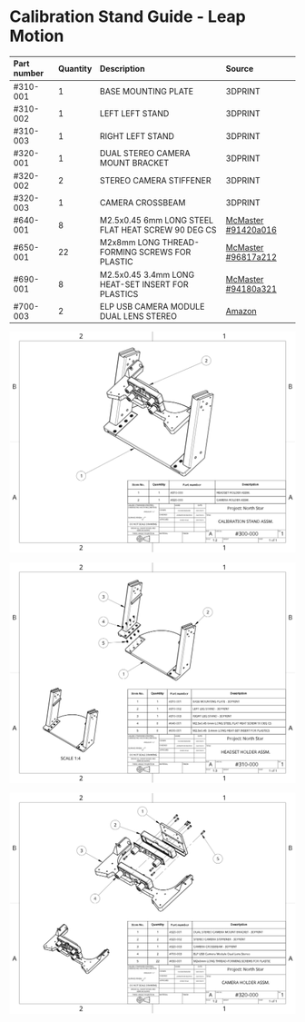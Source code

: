 # Calibration Stand Guide - Leap Motion

| Part number | Quantity | Description | Source |
| :--- | :--- | :--- | :--- |
| \#310-001 | 1 | BASE MOUNTING PLATE  | 3DPRINT |
| \#310-002 | 1 | LEFT LEFT STAND | 3DPRINT |
| \#310-003 | 1 | RIGHT LEFT STAND | 3DPRINT |
| \#320-001 | 1 | DUAL STEREO CAMERA MOUNT BRACKET | 3DPRINT |
| \#320-002 | 2 | STEREO CAMERA STIFFENER | 3DPRINT |
| \#320-003 | 1 | CAMERA CROSSBEAM | 3DPRINT |
| \#640-001 | 8 | M2.5x0.45 6mm LONG STEEL FLAT HEAT SCREW 90 DEG CS | [McMaster \#91420a016](https://www.mcmaster.com/91420a016) |
| \#650-001 | 22 | M2x8mm LONG THREAD-FORMING SCREWS FOR PLASTIC | [McMaster \#96817a212](https://www.mcmaster.com/96817a212) |
| \#690-001 | 8 | M2.5x0.45  3.4mm LONG HEAT-SET INSERT FOR PLASTICS | [McMaster \#94180a321](https://www.mcmaster.com/94180a321) |
| \#700-003 | 2 | ELP USB CAMERA MODULE DUAL LENS STEREO | [Amazon](https://www.amazon.com/ELP-Industrial-Application-Synchronized-ELP-960P2CAM-V90-VC/dp/B078TDLHCP/) |

![CALIBRATION STAND ASSM.](../.gitbook/assets/assm-drawing-calibration-stand-1.png)

![HEADSET HOLDER ASSM.](../.gitbook/assets/assm-drawing-calibration-stand-2.png)

![CAMERA HOLDER ASSM.](../.gitbook/assets/assm-drawing-calibration-stand-3.png)

